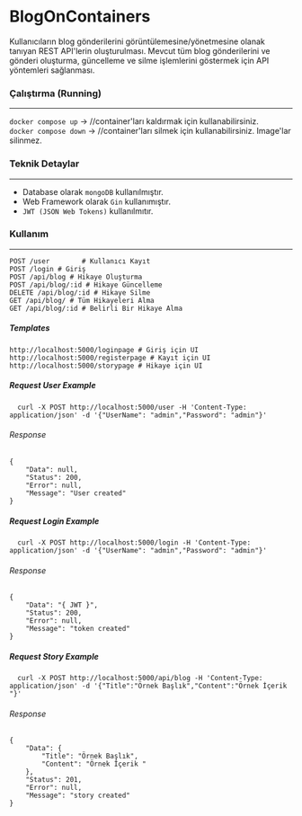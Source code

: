 # BlogOnContainers


Kullanıcıların blog gönderilerini görüntülemesine/yönetmesine olanak tanıyan REST API'lerin oluşturulması. Mevcut tüm blog gönderilerini ve gönderi oluşturma, güncelleme ve silme işlemlerini göstermek için API yöntemleri sağlanması.


### Çalıştırma (Running)
---
`docker compose up` -> //container'ları kaldırmak için kullanabilirsiniz. <br>
`docker compose down` -> //container'ları silmek için kullanabilirsiniz. Image'lar silinmez.


### Teknik Detaylar
---
- Database olarak `mongoDB` kullanılmıştır.
- Web Framework olarak  `Gin` kullanımıştır.
- `JWT (JSON Web Tokens)` kullanılmıtır.

### Kullanım
---
`POST /user        # Kullanıcı Kayıt` <br> 
`POST /login # Giriş` <br>
`POST /api/blog # Hikaye Oluşturma`  <br> 
`POST /api/blog/:id # Hikaye Güncelleme`  <br> 
`DELETE /api/blog/:id # Hikaye Silme`  <br> 
`GET /api/blog/ # Tüm Hikayeleri Alma`  <br> 
`GET /api/blog/:id # Belirli Bir Hikaye Alma`  <br> 

##### Templates
`http://localhost:5000/loginpage # Giriş için UI`  <br> 
`http://localhost:5000/registerpage # Kayıt için UI`  <br> 
`http://localhost:5000/storypage # Hikaye için UI`  <br> 




##### Request User Example

`   curl -X POST http://localhost:5000/user
   -H 'Content-Type: application/json'
   -d '{"UserName": "admin","Password": "admin"}' 
   `
###### Response

```
{
    "Data": null,
    "Status": 200,
    "Error": null,
    "Message": "User created"
} 
```

##### Request Login Example
`   curl -X POST http://localhost:5000/login
   -H 'Content-Type: application/json'
   -d '{"UserName": "admin","Password": "admin"}'
   `
###### Response
```
{
    "Data": "{ JWT }",
    "Status": 200,
    "Error": null,
    "Message": "token created"
} 
```

##### Request Story Example
`   curl -X POST http://localhost:5000/api/blog
   -H 'Content-Type: application/json'
   -d '{"Title":"Örnek Başlık","Content":"Örnek İçerik "}'
   `
###### Response
```
{
    "Data": {
        "Title": "Örnek Başlık",
        "Content": "Örnek İçerik "
    },
    "Status": 201,
    "Error": null,
    "Message": "story created"
} 
```
